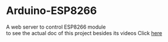 # Arduino-ESP8266
 A web server to control ESP8266 module  
to see the actual doc of this project besides its videos Click [here](../Docs)
